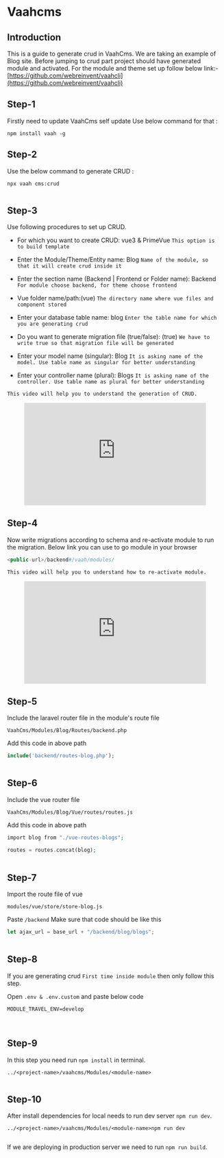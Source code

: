# Vaahcms

[comment]: <> ([[toc]])

## Introduction

This is a guide to generate crud in VaahCms. We are taking an example of Blog site.
Before jumping to crud part project should have generated module and activated.
For the module and theme set up follow below link:-
[https://github.com/webreinvent/vaahcli](https://github.com/webreinvent/vaahcli)

## Step-1
Firstly need to update VaahCms self update
Use below command for that :
```shell
npm install vaah -g
```

## Step-2
Use the below command to generate CRUD :

```shell
npx vaah cms:crud
```
<img :src="$withBase('/images/crud-generate-2.png')">

## Step-3
Use following procedures to set up CRUD.

- For which you want to create CRUD: vue3 & PrimeVue ```This option is to build template```

- Enter the Module/Theme/Entity name: Blog ```Name of the module, so that it will create crud inside it```

- Enter the section name (Backend | Frontend or Folder name): Backend ```For module choose backend, for theme choose frontend```

- Vue folder name/path:(vue) ```The directory name where vue files and component stored```

- Enter your database table name: blog ```Enter the table name for which you are generating crud```

- Do you want to generate migration file (true/false):  (true) ```We have to write true so that migration file will be generated```

- Enter your model name (singular): Blog ```It is asking name of the model. Use table name as singular for better understanding```

- Enter your controller name (plural): Blogs ```It is asking name of the controller. Use table name as plural for better understanding```

```This video will help you to understand the generation of CRUD.```
<figure>
  <iframe src="https://img-v4.getdemo.dev/screenshot/cmd_NiBc9DdrDM.mp4" frameborder="0" allowfullscreen="true" style="width: 100%; aspect-ratio: 16/9;"> </iframe>
</figure>

## Step-4
Now write migrations according to schema and re-activate module to run the migration.
Below link you can use to go module in your browser
```php
<public-url>/backend#/vaah/modules/
```
```This video will help you to understand how to re-activate module.```

<figure>
  <iframe src="https://img-v4.getdemo.dev/screenshot/chrome_j3WEb0p0h0.mp4" frameborder="0" allowfullscreen="true" style="width: 100%; aspect-ratio: 16/9;"> </iframe>
</figure>

## Step-5
Include the laravel router file in the module's route file

```VaahCms/Modules/Blog/Routes/backend.php```

Add this code in above path

```php
include('backend/routes-blog.php');
```
<img :src="$withBase('/images/crud-generate-5.png')">

## Step-6
Include the vue router file

```VaahCms/Modules/Blog/Vue/routes/routes.js```

Add this code in above path
```php
import blog from "./vue-routes-blogs";
   
routes = routes.concat(blog);
```
<img :src="$withBase('/images/crud-generate-6.png')">

## Step-7
Import the route file of vue

```modules/vue/store/store-blog.js```

Paste ```/backend```
Make sure that code should be like this
```js
let ajax_url = base_url + "/backend/blog/blogs";
```
<img :src="$withBase('/images/crud-generate-7.png')">

## Step-8
If you are generating crud `First time inside module` then only follow this step.

Open ```.env & .env.custom``` and paste below code
```
MODULE_TRAVEL_ENV=develop
```
<img :src="$withBase('/images/crud-generate-8-a.png')">
<img :src="$withBase('/images/crud-generate-8-b.png')">

## Step-9

In this step you need run `npm install` in terminal.
```shell
../<project-name>/vaahcms/Modules/<module-name>
```
<img :src="$withBase('/images/crud-generate-9.png')">

## Step-10

After install dependencies for local needs to run dev server `npm run dev`.
```shell
../<project-name>/vaahcms/Modules/<module-name>npm run dev
```

<img :src="$withBase('/images/crud-generate-10.png')">

If we are deploying in production server we need to run `npm run build`.